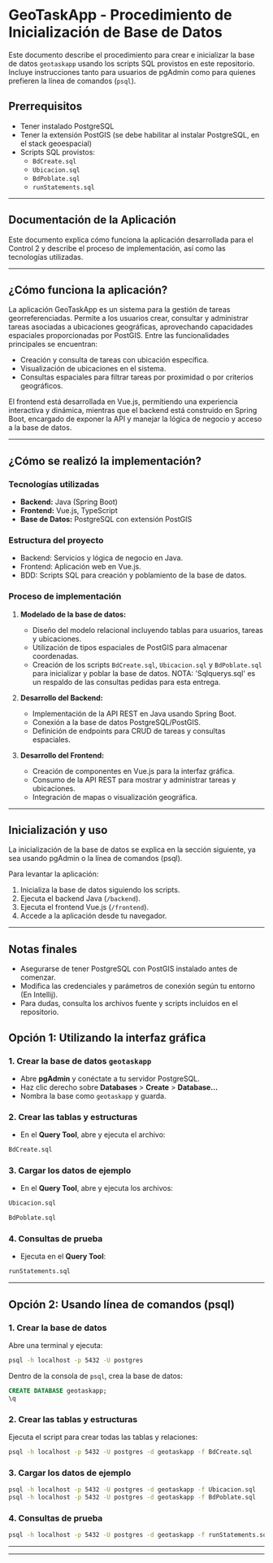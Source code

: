 # GeoTaskApp - Procedimiento de Inicialización de Base de Datos

Este documento describe el procedimiento para crear e inicializar la base de datos `geotaskapp` usando los scripts SQL provistos en este repositorio. Incluye instrucciones tanto para usuarios de pgAdmin como para quienes prefieren la línea de comandos (`psql`).


## Prerrequisitos

- Tener instalado PostgreSQL
- Tener la extensión PostGIS (se debe habilitar al instalar PostgreSQL, en el stack geoespacial)
- Scripts SQL provistos:
  - `BdCreate.sql`
  - `Ubicacion.sql`
  - `BdPoblate.sql`
  - `runStatements.sql`

---
## Documentación de la Aplicación

Este documento explica cómo funciona la aplicación desarrollada para el Control 2 y describe el proceso de implementación, así como las tecnologías utilizadas.

---

## ¿Cómo funciona la aplicación?

La aplicación GeoTaskApp es un sistema para la gestión de tareas georreferenciadas. Permite a los usuarios crear, consultar y administrar tareas asociadas a ubicaciones geográficas, aprovechando capacidades espaciales proporcionadas por PostGIS. Entre las funcionalidades principales se encuentran:

- Creación y consulta de tareas con ubicación específica.
- Visualización de ubicaciones en el sistema.
- Consultas espaciales para filtrar tareas por proximidad o por criterios geográficos.

El frontend está desarrollada en Vue.js, permitiendo una experiencia interactiva y dinámica, mientras que el backend está construido en Spring Boot, encargado de exponer la API y manejar la lógica de negocio y acceso a la base de datos.

---

## ¿Cómo se realizó la implementación?

### Tecnologías utilizadas

- **Backend:** Java (Spring Boot)
- **Frontend:** Vue.js, TypeScript
- **Base de Datos:** PostgreSQL con extensión PostGIS


### Estructura del proyecto

- Backend: Servicios y lógica de negocio en Java.
- Frontend: Aplicación web en Vue.js.
- BDD: Scripts SQL para creación y poblamiento de la base de datos.

### Proceso de implementación

1. **Modelado de la base de datos:**
    - Diseño del modelo relacional incluyendo tablas para usuarios, tareas y ubicaciones.
    - Utilización de tipos espaciales de PostGIS para almacenar coordenadas.
    - Creación de los scripts `BdCreate.sql`, `Ubicacion.sql` y `BdPoblate.sql` para inicializar y poblar la base de datos.
    NOTA: 'Sqlquerys.sql' es un respaldo de las consultas pedidas para esta entrega.

2. **Desarrollo del Backend:**
    - Implementación de la API REST en Java usando Spring Boot.
    - Conexión a la base de datos PostgreSQL/PostGIS.
    - Definición de endpoints para CRUD de tareas y consultas espaciales.

3. **Desarrollo del Frontend:**
    - Creación de componentes en Vue.js para la interfaz gráfica.
    - Consumo de la API REST para mostrar y administrar tareas y ubicaciones.
    - Integración de mapas o visualización geográfica.

---

## Inicialización y uso

La inicialización de la base de datos se explica en la sección siguiente, ya sea usando pgAdmin o la línea de comandos (psql).

Para levantar la aplicación:

1. Inicializa la base de datos siguiendo los scripts.
2. Ejecuta el backend Java (`/backend`).
3. Ejecuta el frontend Vue.js (`/frontend`).
4. Accede a la aplicación desde tu navegador.

---

## Notas finales

- Asegurarse de tener PostgreSQL con PostGIS instalado antes de comenzar.
- Modifica las credenciales y parámetros de conexión según tu entorno (En Intellij).
- Para dudas, consulta los archivos fuente y scripts incluidos en el repositorio.


## Opción 1: Utilizando la interfaz gráfica

### 1. Crear la base de datos `geotaskapp`

- Abre **pgAdmin** y conéctate a tu servidor PostgreSQL.
- Haz clic derecho sobre **Databases** > **Create** > **Database…**
- Nombra la base como `geotaskapp` y guarda.


### 2. Crear las tablas y estructuras

- En el **Query Tool**, abre y ejecuta el archivo:
```sql
BdCreate.sql
```


### 3. Cargar los datos de ejemplo

- En el **Query Tool**, abre y ejecuta los archivos:

```bash
Ubicacion.sql
```
```bash
BdPoblate.sql
```


### 4. Consultas de prueba

- Ejecuta en el **Query Tool**:
```bash
runStatements.sql
```

---
## Opción 2: Usando línea de comandos (psql)

### 1. Crear la base de datos

Abre una terminal y ejecuta:

```bash
psql -h localhost -p 5432 -U postgres
```

Dentro de la consola de `psql`, crea la base de datos:

```sql
CREATE DATABASE geotaskapp;
\q
```

### 2. Crear las tablas y estructuras

Ejecuta el script para crear todas las tablas y relaciones:

```bash
psql -h localhost -p 5432 -U postgres -d geotaskapp -f BdCreate.sql
```

### 3. Cargar los datos de ejemplo

```bash
psql -h localhost -p 5432 -U postgres -d geotaskapp -f Ubicacion.sql
psql -h localhost -p 5432 -U postgres -d geotaskapp -f BdPoblate.sql
```

### 4. Consultas de prueba

```bash
psql -h localhost -p 5432 -U postgres -d geotaskapp -f runStatements.sql
```

---
---

